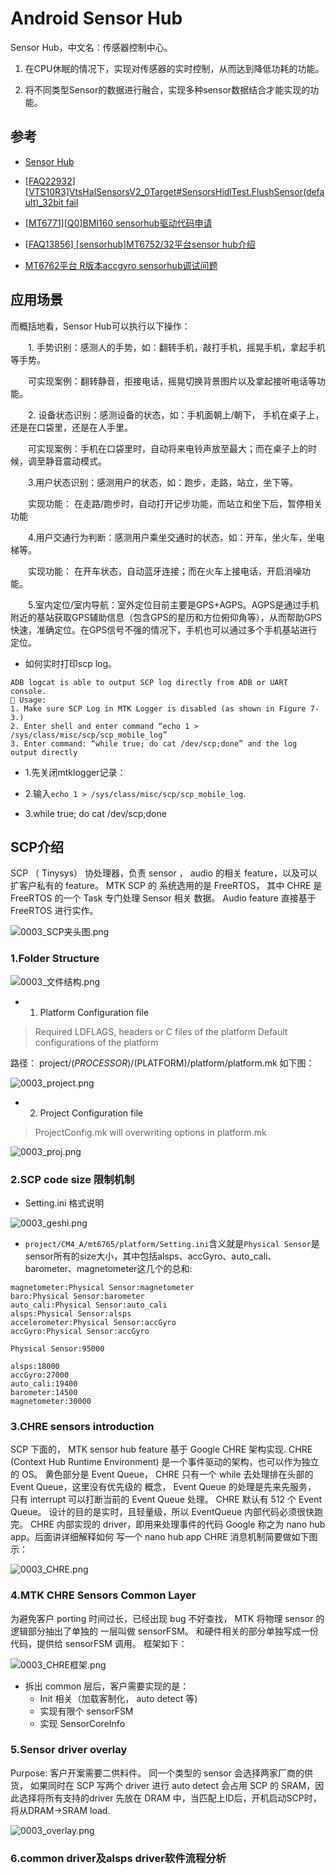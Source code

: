 # Android Sensor Hub

Sensor Hub，中文名：传感器控制中心。

1. 在CPU休眠的情况下，实现对传感器的实时控制，从而达到降低功耗的功能。

2. 将不同类型Sensor的数据进行融合，实现多种sensor数据结合才能实现的功能。

## 参考

* [Sensor Hub](https://www.pianshen.com/article/54461100687/)

* [[FAQ22932] [VTS10R3]VtsHalSensorsV2_0Target#SensorsHidlTest.FlushSensor(default)_32bit fail](https://online.mediatek.com/FAQ#/SW/FAQ22932)

* [[MT6771][Q0]BMI160 sensorhub驱动代码申请](https://eservice.mediatek.com/eservice-portal/issue_manager/update/85663815)

* [[FAQ13856] [sensorhub]MT6752/32平台sensor hub介绍](https://online.mediatek.com/FAQ#/SW/FAQ13856)

* [MT6762平台 R版本accgyro sensorhub调试问题](https://eservice.mediatek.com/eservice-portal/issue_manager/update/98358431)

## 应用场景

而概括地看，Sensor Hub可以执行以下操作：

　　1. 手势识别：感测人的手势，如：翻转手机，敲打手机，摇晃手机，拿起手机等手势。

　　可实现案例：翻转静音，拒接电话，摇晃切换背景图片以及拿起接听电话等功能。

　　2. 设备状态识别：感测设备的状态，如：手机面朝上/朝下， 手机在桌子上，还是在口袋里，还是在人手里。

　　可实现案例：手机在口袋里时，自动将来电铃声放至最大；而在桌子上的时候，调至静音震动模式。

　　3.用户状态识别：感测用户的状态，如：跑步，走路，站立，坐下等。

　　实现功能： 在走路/跑步时，自动打开记步功能，而站立和坐下后，暂停相关功能

　　4.用户交通行为判断：感测用户乘坐交通时的状态，如：开车，坐火车，坐电梯等。

　　实现功能： 在开车状态，自动蓝牙连接；而在火车上接电话，开启消噪功能。

　　5.室内定位/室内导航：室外定位目前主要是GPS+AGPS。AGPS是通过手机附近的基站获取GPS辅助信息（包含GPS的星历和方位俯仰角等），从而帮助GPS快速，准确定位。在GPS信号不强的情况下，手机也可以通过多个手机基站进行定位。



* 如何实时打印scp log。

```
ADB logcat is able to output SCP log directly from ADB or UART console.
 Usage:
1. Make sure SCP Log in MTK Logger is disabled (as shown in Figure 7-3.)
2. Enter shell and enter command “echo 1 > /sys/class/misc/scp/scp_mobile_log”
3. Enter command: “while true; do cat /dev/scp;done” and the log output directly
```

- 1.先关闭mtklogger记录：

- 2.输入`echo 1 > /sys/class/misc/scp/scp_mobile_log`.

- 3.while true; do cat /dev/scp;done

## SCP介绍

SCP （ Tinysys） 协处理器，负责 sensor ， audio 的相关 feature，以及可以扩客户私有的 feature。
MTK SCP 的 系统选用的是 FreeRTOS， 其中 CHRE 是 FreeRTOS 的一个 Task 专门处理 Sensor 相关
数据。 Audio feature 直接基于 FreeRTOS 进行实作。

![0003_SCP夹头图.png](images/0003_SCP夹头图.png)

### 1.Folder Structure

![0003_文件结构.png](images/0003_文件结构.png)

* 1. Platform Configuration file

> Required LDFLAGS, headers or C files of the platform Default configurations of the platform

路径： project/$(PROCESSOR)/$(PLATFORM)/platform/platform.mk
如下图：

![0003_project.png](images/0003_project.png)

* 2. Project Configuration file

> ProjectConfig.mk will overwriting options in platform.mk

![0003_proj.png](images/0003_proj.png)

### 2.SCP code size 限制机制

* Setting.ini 格式说明

![0003_geshi.png](images/0003_geshi.png)

* `project/CM4_A/mt6765/platform/Setting.ini`含义就是`Physical Sensor`是sensor所有的size大小，其中包括alsps、accGyro、auto_cali、barometer、magnetometer这几个的总和:

```
magnetometer:Physical Sensor:magnetometer
baro:Physical Sensor:barometer
auto_cali:Physical Sensor:auto_cali
alsps:Physical Sensor:alsps
accelerometer:Physical Sensor:accGyro
accGyro:Physical Sensor:accGyro

Physical Sensor:95000

alsps:18000
accGyro:27000
auto_cali:19400
barometer:14500
magnetometer:30000
```

### 3.CHRE sensors introduction

SCP 下面的， MTK sensor hub feature 基于 Google CHRE 架构实现.
CHRE (Context Hub Runtime Environment) 是一个事件驱动的架构，也可以作为独立的 OS。
黄色部分是 Event Queue， CHRE 只有一个 while 去处理排在头部的 Event Queue，这里没有优先级的
概念， Event Queue 的处理是先来先服务， 只有 interrupt 可以打断当前的 Event Queue 处理。 CHRE
默认有 512 个 Event Queue。 设计的目的是实时，且轻量级，所以 EventQueue 内部代码必须很快跑
完。
CHRE 内部实现的 driver，即用来处理事件的代码 Google 称之为 nano hub app。后面讲详细解释如何
写一个 nano hub app
CHRE 消息机制简要做如下图示：

![0003_CHRE.png](images/0003_CHRE.png)

### 4.MTK CHRE Sensors Common Layer

为避免客户 porting 时间过长，已经出现 bug 不好查找， MTK 将物理 sensor 的逻辑部分抽出了单独的
一层叫做 sensorFSM。 和硬件相关的部分单独写成一份代码，提供给 sensorFSM 调用。 框架如下：

![0003_CHRE框架.png](images/0003_CHRE框架.png)

* 拆出 common 层后，客户需要实现的是：
    - Init 相关（加载客制化， auto detect 等)
    - 实现有限个 sensorFSM
    - 实现 SensorCoreInfo

### 5.Sensor driver overlay

Purpose: 客户开案需要二供料件。 同一个类型的 sensor 会选择两家厂商的供货， 如果同时在 SCP 写两个 driver 进行 auto detect 会占用 SCP 的 SRAM，因此选择将所有支持的driver 先放在 DRAM 中，当匹配上ID后，开机启动SCP时，将从DRAM->SRAM load.

![0003_overlay.png](images/0003_overlay.png)

### 6.common driver及alsps driver软件流程分析

